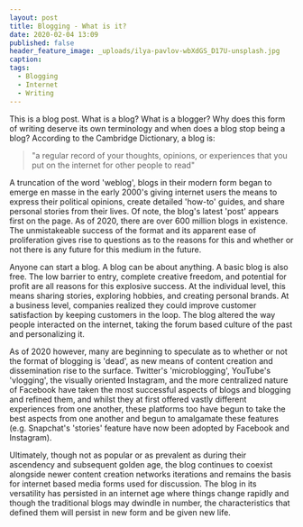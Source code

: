 ```yaml
---
layout: post
title: Blogging - What is it?
date: 2020-02-04 13:09
published: false
header_feature_image: _uploads/ilya-pavlov-wbXdGS_D17U-unsplash.jpg
caption:
tags:
  - Blogging
  - Internet
  - Writing
---
```


This is a blog post. What is a blog? What is a blogger? Why does this form of writing deserve its own terminology and when does a blog stop being a blog? According to the Cambridge Dictionary, a blog is:

 > "a regular record of your thoughts, opinions, or experiences that you put on the internet for other people to read"

A truncation of the word 'weblog', blogs in their modern form began to emerge en masse in the early 2000's giving internet users the means to express their political opinions, create detailed 'how-to' guides, and share personal stories from their lives. Of note, the blog's latest 'post' appears first on the page. As of 2020, there are over 600 million blogs in existence. The unmistakeable success of the format and its apparent ease of proliferation gives rise to questions as to the reasons for this and whether or not there is any future for this medium in the future.

Anyone can start a blog. A blog can be about anything. A basic blog is also free. The low barrier to entry, complete creative freedom, and potential for profit are all reasons for this explosive success. At the individual level, this means sharing stories, exploring hobbies, and creating personal brands. At a business level, companies realized they could improve customer satisfaction by keeping customers in the loop. The blog altered the way people interacted on the internet, taking the forum based culture of the past and personalizing it.

As of 2020 however, many are beginning to speculate as to whether or not the format of blogging is 'dead', as new means of content creation and dissemination rise to the surface. Twitter's 'microblogging', YouTube's 'vlogging', the visually oriented Instagram, and the more centralized nature of Facebook have taken the most successful aspects of blogs and blogging and refined them, and whilst they at first offered vastly different experiences from one another, these platforms too have begun to take the best aspects from one another and begun to amalgamate these features (e.g. Snapchat's 'stories' feature have now been adopted by Facebook and Instagram).

Ultimately, though not as popular or as prevalent as during their ascendency and subsequent golden age, the blog continues to coexist alongside newer content creation networks iterations and remains the basis for internet based media forms used for discussion. The blog in its versatility has persisted in an internet age where things change rapidly and though the traditional blogs may dwindle in number, the characteristics that defined them will persist in new form and be given new life.
